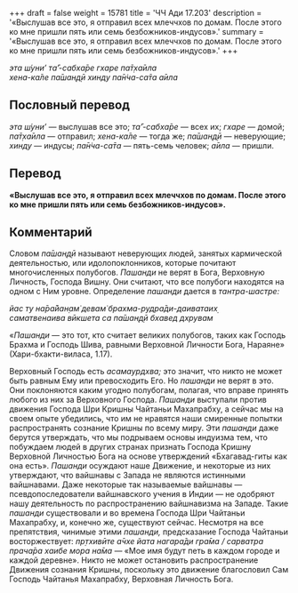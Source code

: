 +++
draft = false
weight = 15781
title = 'ЧЧ Ади 17.203'
description = '«Выслушав все это, я отправил всех млеччхов по домам. После этого ко мне пришли пять или семь безбожников-индусов».'
summary = '«Выслушав все это, я отправил всех млеччхов по домам. После этого ко мне пришли пять или семь безбожников-индусов».'
+++

_эта ш́уни’ та̄’-сабха̄ре гхаре па̄т̣ха̄ила  
хена-ка̄ле па̄шан̣д̣ӣ хинду па̄н̇ча-са̄та а̄ила_

## Пословный перевод

_эта_ _ш́уни’_ — выслушав все это; _та̄’_\-_сабха̄ре_ — всех их; _гхаре_ — домой; _па̄т̣ха̄ила_ — отправил; _хена_\-_ка̄ле_ — тогда же; _па̄шан̣д̣ӣ_ — неверующие; _хинду_ — индусы; _па̄н̇ча_\-_са̄та_ — пять-семь человек; _а̄ила_ — пришли.

## Перевод

**«Выслушав все это, я отправил всех млеччхов по домам. После этого ко мне пришли пять или семь безбожников-индусов».**

## Комментарий

Словом _па̄шан̣д̣ӣ_ называют неверующих людей, занятых кармической деятельностью, или идолопоклонников, которые почитают многочисленных полубогов. _Пашанди_ не верят в Бога, Верховную Личность, Господа Вишну. Они считают, что все полубоги находятся на одном с Ним уровне. Определение _пашанди_ дается в _тантра-шастре:_

_йас ту на̄ра̄йан̣ам̇ девам̇ брахма-рудра̄ди-даиватаих̣  
саматвенаива вӣкшета са па̄шан̣д̣ӣ бхавед дхрувам_

«_Пашанди_ — это тот, кто считает великих полубогов, таких как Господь Брахма и Господь Шива, равными Верховной Личности Бога, Нараяне» (Хари-бхакти-виласа, 1.17).

Верховный Господь есть _асамаурдхва;_ это значит, что никто не может быть равным Ему или превосходить Его. Но _пашанди_ не верят в это. Они поклоняются каким угодно полубогам, полагая, что вправе принять любого из них за Верховного Господа. _Пашанди_ выступали против движения Господа Шри Кришны Чайтаньи Махапрабху, а сейчас мы на своем опыте убедились, что им не нравятся наши смиренные попытки распространять сознание Кришны по всему миру. Эти _пашанди_ даже берутся утверждать, что мы подрываем основы индуизма тем, что побуждаем людей в других странах признать Господа Кришну Верховной Личностью Бога на основе утверждений «Бхагавад-гиты как она есть». _Пашанди_ осуждают наше Движение, и некоторые из них утверждают, что вайшнавы с Запада не являются истинными вайшнавами. Даже некоторые так называемые вайшнавы — псевдопоследователи вайшнавского учения в Индии — не одобряют нашу деятельность по распространению вайшнавизма на Западе. Такие _пашанди_ существовали и во времена Господа Шри Чайтаньи Махапрабху, и, конечно же, существуют сейчас. Несмотря на все препятствия, чинимые этими _пашанди,_ предсказание Господа Чайтаньи восторжествует: _пр̣тхивӣте а̄чхе йата нагара̄ди гра̄ма / сарватра прача̄ра хаибе мора на̄ма —_ «Мое имя будут петь в каждом городе и каждой деревне». Никто не может остановить распространение Движения сознания Кришны, поскольку это движение благословил Сам Господь Чайтанья Махапрабху, Верховная Личность Бога.
